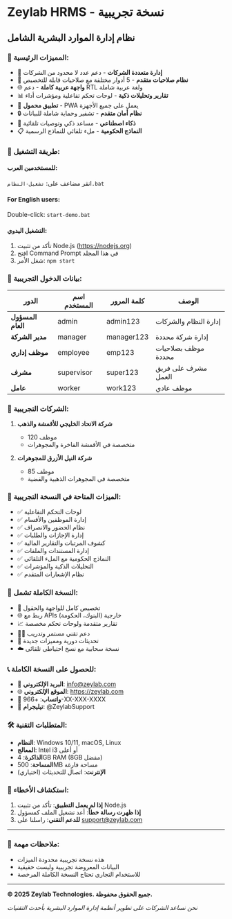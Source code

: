 # Zeylab HRMS - نسخة تجريبية
## نظام إدارة الموارد البشرية الشامل

### 🌟 المميزات الرئيسية:
- 🏢 **إدارة متعددة الشركات** - دعم عدد لا محدود من الشركات
- 👥 **نظام صلاحيات متقدم** - 5 أدوار مختلفة مع صلاحيات قابلة للتخصيص
- 🌐 **واجهة عربية كاملة** - دعم RTL ولغة عربية شاملة
- 📊 **تقارير وتحليلات ذكية** - لوحات تحكم تفاعلية ومؤشرات أداء
- 📱 **تطبيق محمول** - PWA يعمل على جميع الأجهزة
- 🔒 **نظام أمان متقدم** - تشفير وحماية شاملة للبيانات
- 🤖 **ذكاء اصطناعي** - مساعد ذكي وتوصيات تلقائية
- 📋 **النماذج الحكومية** - ملء تلقائي للنماذج الرسمية

### 🚀 طريقة التشغيل:

#### للمستخدمين العرب:
انقر مضاعف على: `تشغيل-النظام.bat`

#### For English users:
Double-click: `start-demo.bat`

#### التشغيل اليدوي:
1. تأكد من تثبيت Node.js (https://nodejs.org)
2. افتح Command Prompt في هذا المجلد  
3. شغل الأمر: `npm start`

### 🔑 بيانات الدخول التجريبية:

| الدور | اسم المستخدم | كلمة المرور | الوصف |
|-------|-------------|------------|-------|
| **المسؤول العام** | admin | admin123 | إدارة النظام والشركات |
| **مدير الشركة** | manager | manager123 | إدارة شركة محددة |
| **موظف إداري** | employee | emp123 | موظف بصلاحيات محددة |
| **مشرف** | supervisor | super123 | مشرف على فريق العمل |
| **عامل** | worker | work123 | موظف عادي |

### 🏢 الشركات التجريبية:
1. **شركة الاتحاد الخليجي للأقمشة والذهب**
   - 120 موظف
   - متخصصة في الأقمشة الفاخرة والمجوهرات

2. **شركة النيل الأزرق للمجوهرات**  
   - 85 موظف
   - متخصصة في المجوهرات الذهبية والفضية

### 🎯 الميزات المتاحة في النسخة التجريبية:
- ✅ لوحات التحكم التفاعلية
- ✅ إدارة الموظفين والأقسام
- ✅ نظام الحضور والانصراف
- ✅ إدارة الإجازات والطلبات
- ✅ كشوف المرتبات والتقارير المالية
- ✅ إدارة المستندات والملفات
- ✅ النماذج الحكومية مع الملء التلقائي
- ✅ التحليلات الذكية والمؤشرات
- ✅ نظام الإشعارات المتقدم

### 💼 النسخة الكاملة تشمل:
- 🔧 تخصيص كامل للواجهة والحقول
- 🌐 ربط مع APIs خارجية (البنوك، الحكومة)
- 📈 تقارير متقدمة ولوحات تحكم مخصصة
- 👨‍💻 دعم تقني مستمر وتدريب
- 🔄 تحديثات دورية ومميزات جديدة
- ☁️ نسخة سحابية مع نسخ احتياطي تلقائي

### 📞 للحصول على النسخة الكاملة:
- 📧 **البريد الإلكتروني**: info@zeylab.com
- 🌐 **الموقع الإلكتروني**: https://zeylab.com  
- 📱 **واتساب**: +966-XX-XXX-XXXX
- 💬 **تيليجرام**: @ZeylabSupport

### 🛠️ المتطلبات التقنية:
- **النظام**: Windows 10/11, macOS, Linux
- **المعالج**: Intel i3 أو أعلى
- **الذاكرة**: 4GB RAM (8GB مفضل)
- **المساحة**: 500MB مساحة فارغة
- **الإنترنت**: اتصال للتحديثات (اختياري)

### 🔧 استكشاف الأخطاء:
1. **إذا لم يعمل التطبيق**: تأكد من تثبيت Node.js
2. **إذا ظهرت رسالة خطأ**: أعد تشغيل الملف كمسؤول
3. **للدعم التقني**: راسلنا على support@zeylab.com

---
### 📝 ملاحظات مهمة:
- هذه نسخة تجريبية محدودة الميزات
- البيانات المعروضة تجريبية وليست حقيقية  
- للاستخدام التجاري تحتاج النسخة الكاملة المرخصة

---
**© 2025 Zeylab Technologies. جميع الحقوق محفوظة.**

*نحن نساعد الشركات على تطوير أنظمة إدارة الموارد البشرية بأحدث التقنيات*